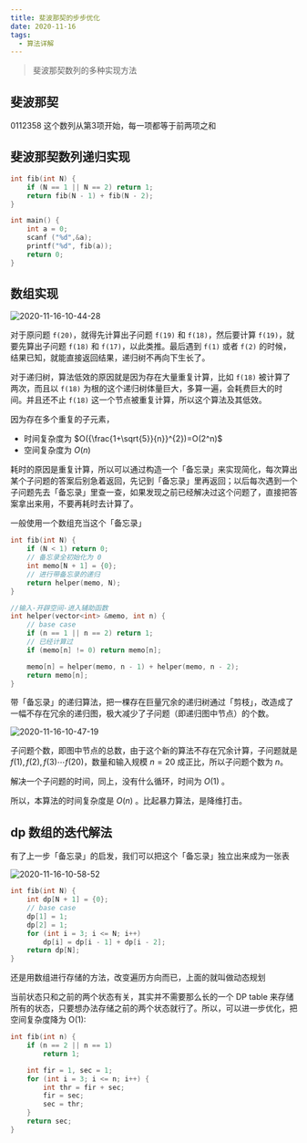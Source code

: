 ```yaml
---
title: 斐波那契的步步优化
date: 2020-11-16
tags:
  - 算法详解
---
```


> 斐波那契数列的多种实现方法

<!-- more -->

## 斐波那契

0112358
这个数列从第3项开始，每一项都等于前两项之和


## 斐波那契数列递归实现

``` cpp
int fib(int N) {
    if (N == 1 || N == 2) return 1;
    return fib(N - 1) + fib(N - 2);
}

int main() {
    int a = 0;
    scanf ("%d",&a);
    printf("%d", fib(a));
    return 0;
}
```

## 数组实现

![2020-11-16-10-44-28](https://raw.githubusercontent.com/fengwei2002/Pictures_02/master/img/2020-11-16-10-44-28.png)

对于原问题 `f(20)`，就得先计算出子问题 `f(19)` 和 `f(18)`，然后要计算 `f(19)`，就要先算出子问题 `f(18)` 和 `f(17)`，以此类推。最后遇到 `f(1)` 或者 `f(2)` 的时候，结果已知，就能直接返回结果，递归树不再向下生长了。

对于递归树，算法低效的原因就是因为存在大量重复计算，比如 `f(18)` 被计算了两次，而且以 `f(18)` 为根的这个递归树体量巨大，多算一遍，会耗费巨大的时间。并且还不止 `f(18)` 这一个节点被重复计算，所以这个算法及其低效。

因为存在多个重复的子元素，
- 时间复杂度为 $O({\frac{1+\sqrt{5}}{n}}^{2})=O(2^n)$
- 空间复杂度为 $O(n)$

耗时的原因是重复计算，所以可以通过构造一个「备忘录」来实现简化，每次算出某个子问题的答案后别急着返回，先记到「备忘录」里再返回；以后每次遇到一个子问题先去「备忘录」里查一查，如果发现之前已经解决过这个问题了，直接把答案拿出来用，不要再耗时去计算了。

一般使用一个数组充当这个「备忘录」

``` cpp
int fib(int N) {
    if (N < 1) return 0;
    // 备忘录全初始化为 0
    int memo[N + 1] = {0};
    // 进行带备忘录的递归
    return helper(memo, N);
}

//输入-开辟空间-进入辅助函数
int helper(vector<int> &memo, int n) {
    // base case 
    if (n == 1 || n == 2) return 1;
    // 已经计算过
    if (memo[n] != 0) return memo[n];

    memo[n] = helper(memo, n - 1) + helper(memo, n - 2);
    return memo[n];
}
```

带「备忘录」的递归算法，把一棵存在巨量冗余的递归树通过「剪枝」，改造成了一幅不存在冗余的递归图，极大减少了子问题（即递归图中节点）的个数。

![2020-11-16-10-47-19](https://raw.githubusercontent.com/fengwei2002/Pictures_02/master/img/2020-11-16-10-47-19.png)


子问题个数，即图中节点的总数，由于这个新的算法不存在冗余计算，子问题就是 $f(1), f(2), f(3) \cdots f(20)$，数量和输入规模 $n = 20$ 成正比，所以子问题个数为 $n$。

解决一个子问题的时间，同上，没有什么循环，时间为 $O(1)$ 。

所以，本算法的时间复杂度是 $O(n)$ 。比起暴力算法，是降维打击。

## dp 数组的迭代解法

有了上一步「备忘录」的启发，我们可以把这个「备忘录」独立出来成为一张表

![2020-11-16-10-58-52](https://raw.githubusercontent.com/fengwei2002/Pictures_02/master/img/2020-11-16-10-58-52.png)

```cpp
int fib(int N) {
    int dp[N + 1] = {0};
    // base case
    dp[1] = 1;
    dp[2] = 1;
    for (int i = 3; i <= N; i++)
        dp[i] = dp[i - 1] + dp[i - 2];
    return dp[N];
}
```

还是用数组进行存储的方法，改变遍历方向而已，上面的就叫做动态规划

当前状态只和之前的两个状态有关，其实并不需要那么长的一个 DP table 来存储所有的状态，只要想办法存储之前的两个状态就行了。所以，可以进一步优化，把空间复杂度降为 O(1):

```cpp
int fib(int n) {
    if (n == 2 || n == 1) 
        return 1;

    int fir = 1, sec = 1;
    for (int i = 3; i <= n; i++) {
        int thr = fir + sec;
        fir = sec;
        sec = thr;
    }
    return sec;
}
```